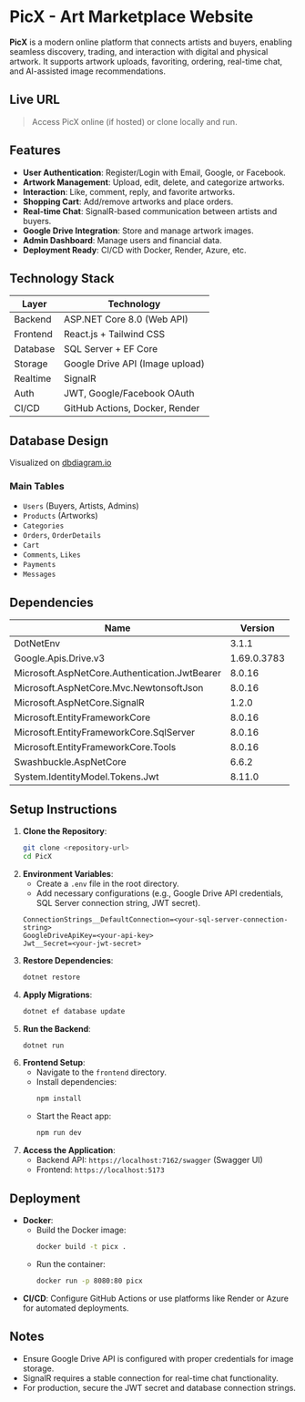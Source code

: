 # PicX - Art Marketplace Website

**PicX** is a modern online platform that connects artists and buyers, enabling seamless discovery, trading, and interaction with digital and physical artwork. It supports artwork uploads, favoriting, ordering, real-time chat, and AI-assisted image recommendations.

## Live URL
> Access PicX online (if hosted) or clone locally and run.

## Features
- **User Authentication**: Register/Login with Email, Google, or Facebook.
- **Artwork Management**: Upload, edit, delete, and categorize artworks.
- **Interaction**: Like, comment, reply, and favorite artworks.
- **Shopping Cart**: Add/remove artworks and place orders.
- **Real-time Chat**: SignalR-based communication between artists and buyers.
- **Google Drive Integration**: Store and manage artwork images.
- **Admin Dashboard**: Manage users and financial data.
- **Deployment Ready**: CI/CD with Docker, Render, Azure, etc.

## Technology Stack
| Layer       | Technology                     |
|-------------|---------------------------------|
| Backend     | ASP.NET Core 8.0 (Web API)      |
| Frontend    | React.js + Tailwind CSS         |
| Database    | SQL Server + EF Core            |
| Storage     | Google Drive API (Image upload) |
| Realtime    | SignalR                         |
| Auth        | JWT, Google/Facebook OAuth      |
| CI/CD       | GitHub Actions, Docker, Render  |

## Database Design
Visualized on [dbdiagram.io](https://dbdiagram.io/d/PicX-682f95e5b9f7446da3c29cc6)

### Main Tables
- `Users` (Buyers, Artists, Admins)
- `Products` (Artworks)
- `Categories`
- `Orders`, `OrderDetails`
- `Cart`
- `Comments`, `Likes`
- `Payments`
- `Messages`

## Dependencies
| Name                                     | Version |
|------------------------------------------|---------|
| DotNetEnv                                | 3.1.1   |
| Google.Apis.Drive.v3                     | 1.69.0.3783 |
| Microsoft.AspNetCore.Authentication.JwtBearer | 8.0.16  |
| Microsoft.AspNetCore.Mvc.NewtonsoftJson  | 8.0.16  |
| Microsoft.AspNetCore.SignalR             | 1.2.0   |
| Microsoft.EntityFrameworkCore            | 8.0.16  |
| Microsoft.EntityFrameworkCore.SqlServer  | 8.0.16  |
| Microsoft.EntityFrameworkCore.Tools      | 8.0.16  |
| Swashbuckle.AspNetCore                   | 6.6.2   |
| System.IdentityModel.Tokens.Jwt          | 8.11.0  |

## Setup Instructions
1. **Clone the Repository**:
   ```bash
   git clone <repository-url>
   cd PicX
   ```
2. **Environment Variables**:
   - Create a `.env` file in the root directory.
   - Add necessary configurations (e.g., Google Drive API credentials, SQL Server connection string, JWT secret).
   ```plaintext
   ConnectionStrings__DefaultConnection=<your-sql-server-connection-string>
   GoogleDriveApiKey=<your-api-key>
   Jwt__Secret=<your-jwt-secret>
   ```
3. **Restore Dependencies**:
   ```bash
   dotnet restore
   ```
4. **Apply Migrations**:
   ```bash
   dotnet ef database update
   ```
5. **Run the Backend**:
   ```bash
   dotnet run
   ```
6. **Frontend Setup**:
   - Navigate to the `frontend` directory.
   - Install dependencies:
     ```bash
     npm install
     ```
   - Start the React app:
     ```bash
     npm run dev
     ```
7. **Access the Application**:
   - Backend API: `https://localhost:7162/swagger` (Swagger UI)
   - Frontend: `https://localhost:5173`

## Deployment
- **Docker**:
  - Build the Docker image:
    ```bash
    docker build -t picx .
    ```
  - Run the container:
    ```bash
    docker run -p 8080:80 picx
    ```
- **CI/CD**: Configure GitHub Actions or use platforms like Render or Azure for automated deployments.

## Notes
- Ensure Google Drive API is configured with proper credentials for image storage.
- SignalR requires a stable connection for real-time chat functionality.
- For production, secure the JWT secret and database connection strings.
